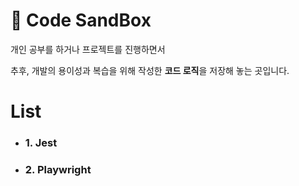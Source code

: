 # 💾 Code SandBox

개인 공부를 하거나 프로젝트를 진행하면서

추후, 개발의 용이성과 복습을 위해 작성한 **코드 로직**을 저장해 놓는 곳입니다.

# List

- ### 1. Jest
- ### 2. Playwright
